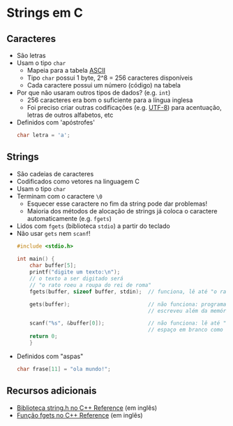 # Strings em C

## Caracteres

* São letras
* Usam o tipo `char`
    * Mapeia para a tabela [ASCII](https://pt.wikipedia.org/wiki/ASCII)
    * Tipo `char` possui 1 byte, 2^8 = 256 caracteres disponíveis
    * Cada caractere possui um número (código) na tabela
* Por que não usaram outros tipos de dados? (e.g. `int`)
    * 256 caracteres era bom o suficiente para a língua inglesa
    * Foi preciso criar outras codificações (e.g. [UTF-8](https://pt.wikipedia.org/wiki/UTF-8)) para acentuação, letras de outros alfabetos, etc
* Definidos com 'apóstrofes'
  ```C
  char letra = 'a';
  ```

## Strings

* São cadeias de caracteres
* Codificados como vetores na linguagem C
* Usam o tipo `char`
* Terminam com o caractere `\0`
    * Esquecer esse caractere no fim da string pode dar problemas!
    * Maioria dos métodos de alocação de strings já coloca o caractere automaticamente (e.g.  `fgets`)
* Lidos com `fgets`  (biblioteca `stdio`) a partir do teclado
* Não usar `gets` nem `scanf`!
  ```C
  #include <stdio.h> 
        
  int main() {
      char buffer[5];
      printf("digite um texto:\n");
      // o texto a ser digitado será
      // "o rato roeu a roupa do rei de roma"
      fgets(buffer, sizeof buffer, stdin);  // funciona, lê até "o ra"
  
      gets(buffer);                         // não funciona: programa dá crash pois  
                                            // escreveu além da memória alocada
  
      scanf("%s", &buffer[0]);              // não funciona: lê até "o" (considera 
                                            // espaço em branco como terminador)
      return 0;
      }
    ```
* Definidos com "aspas"
   ```C
   char frase[11] = "ola mundo!";
   ```

## Recursos adicionais

* [Biblioteca string.h no C++ Reference](https://cplusplus.com/reference/cstring/) (em inglês)
* [Função fgets no C++ Reference](https://cplusplus.com/reference/cstdio/fgets/) (em inglês)
